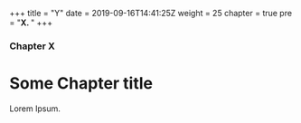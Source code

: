 +++
title = "Y"
date = 2019-09-16T14:41:25Z
weight = 25
chapter = true
pre = "<b>X. </b>"
+++

### Chapter X

# Some Chapter title

Lorem Ipsum.
